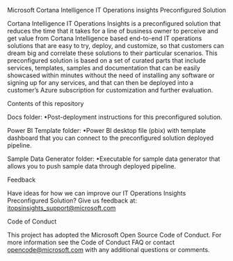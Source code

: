 Microsoft Cortana Intelligence
IT Operations insights Preconfigured Solution

Cortana Intelligence IT Operations Insights is a preconfigured solution that reduces the time that it takes for a line of business owner to perceive and get value from Cortana Intelligence based end-to-end IT operations solutions that are easy to try, deploy, and customize, so that customers can dream big and correlate these solutions to their particular scenarios. This preconfigured solution is based on a set of curated parts that include services, templates, samples and documentation that can be easily showcased within minutes without the need of installing any software or signing up for any services, and that can then be deployed into a customer’s Azure subscription for customization and further evaluation.

Contents of this repository

Docs folder:
•Post-deployment instructions for this preconfigured solution.

Power BI Template folder:
•Power BI desktop file (pbix) with template dashboard that you can connect to the preconfigured solution deployed pipeline.

Sample Data Generator folder:
•Executable for sample data generator that allows you to push sample data through deployed pipeline.

Feedback

Have ideas for how we can improve our IT Operations Insights Preconfigured Solution? Give us feedback at: itopsinsights_support@microsoft.com

Code of Conduct

This project has adopted the Microsoft Open Source Code of Conduct. For more information see the Code of Conduct FAQ or contact opencode@microsoft.com with any additional questions or comments.

